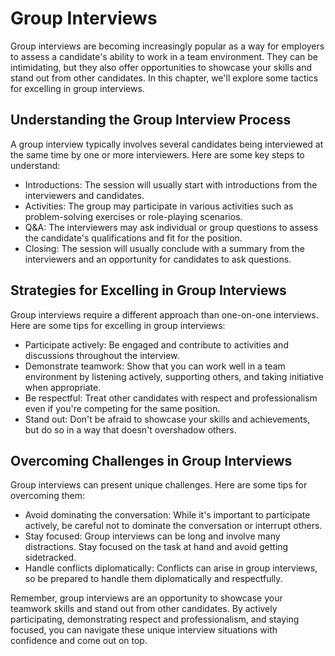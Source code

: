 Group Interviews
=======================================================================

Group interviews are becoming increasingly popular as a way for employers to assess a candidate's ability to work in a team environment. They can be intimidating, but they also offer opportunities to showcase your skills and stand out from other candidates. In this chapter, we'll explore some tactics for excelling in group interviews.

Understanding the Group Interview Process
-----------------------------------------

A group interview typically involves several candidates being interviewed at the same time by one or more interviewers. Here are some key steps to understand:

* Introductions: The session will usually start with introductions from the interviewers and candidates.
* Activities: The group may participate in various activities such as problem-solving exercises or role-playing scenarios.
* Q\&A: The interviewers may ask individual or group questions to assess the candidate's qualifications and fit for the position.
* Closing: The session will usually conclude with a summary from the interviewers and an opportunity for candidates to ask questions.

Strategies for Excelling in Group Interviews
--------------------------------------------

Group interviews require a different approach than one-on-one interviews. Here are some tips for excelling in group interviews:

* Participate actively: Be engaged and contribute to activities and discussions throughout the interview.
* Demonstrate teamwork: Show that you can work well in a team environment by listening actively, supporting others, and taking initiative when appropriate.
* Be respectful: Treat other candidates with respect and professionalism even if you're competing for the same position.
* Stand out: Don't be afraid to showcase your skills and achievements, but do so in a way that doesn't overshadow others.

Overcoming Challenges in Group Interviews
-----------------------------------------

Group interviews can present unique challenges. Here are some tips for overcoming them:

* Avoid dominating the conversation: While it's important to participate actively, be careful not to dominate the conversation or interrupt others.
* Stay focused: Group interviews can be long and involve many distractions. Stay focused on the task at hand and avoid getting sidetracked.
* Handle conflicts diplomatically: Conflicts can arise in group interviews, so be prepared to handle them diplomatically and respectfully.

Remember, group interviews are an opportunity to showcase your teamwork skills and stand out from other candidates. By actively participating, demonstrating respect and professionalism, and staying focused, you can navigate these unique interview situations with confidence and come out on top.
